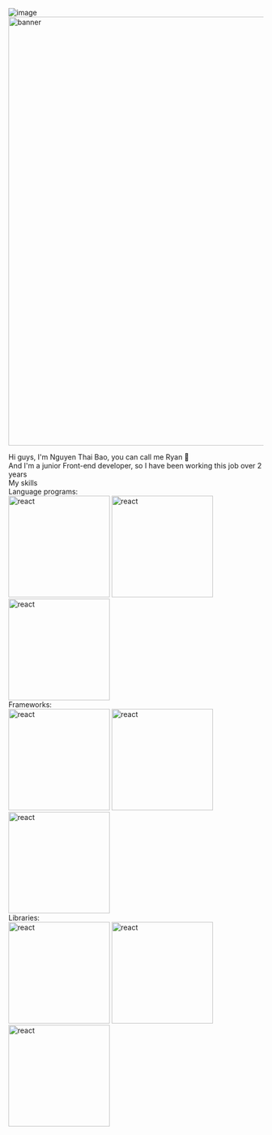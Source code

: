 ![image](https://github.com/user-attachments/assets/e013b215-1a29-4df6-96a2-9aa81cc51b5a)<img alt="banner" width="845" src="https://user-images.githubusercontent.com/74038190/225813708-98b745f2-7d22-48cf-9150-083f1b00d6c9.gif" />
<div>Hi guys, I'm Nguyen Thai Bao, you can call me Ryan 🤘</div>
<div>And I'm a junior Front-end developer, so I have been working this job over 2 years</div>
<div>
  <div style="">My skills</div>
  <div>
    <div>Language programs:</div>
    <div>
      <img alt="react" width="200" src="https://encrypted-tbn0.gstatic.com/images?q=tbn:ANd9GcQru4uS0wYUibX4iBXMYXgiEWK6eYr5qikyZg&s" />
      <img alt="react" width="200" src="https://cdn-icons-png.flaticon.com/512/5968/5968381.png" />
      <img alt="react" width="200" src="https://cdn-icons-png.flaticon.com/512/5968/5968350.png" />
    </div>
  </div>
  <div>
    <div>Frameworks:</div>
    <div>
      <img alt="react" width="200" src="https://user-images.githubusercontent.com/74038190/212257454-16e3712e-945a-4ca2-b238-408ad0bf87e6.gif" />
      <img alt="react" width="200" src="https://user-images.githubusercontent.com/74038190/212257454-16e3712e-945a-4ca2-b238-408ad0bf87e6.gif" />
      <img alt="react" width="200" src="https://user-images.githubusercontent.com/74038190/212257454-16e3712e-945a-4ca2-b238-408ad0bf87e6.gif" />
    </div>
  </div>
  <div>
    <div>Libraries:</div>
    <div>
      <img alt="react" width="200" src="https://user-images.githubusercontent.com/74038190/212257454-16e3712e-945a-4ca2-b238-408ad0bf87e6.gif" />
      <img alt="react" width="200" src="https://user-images.githubusercontent.com/74038190/212257454-16e3712e-945a-4ca2-b238-408ad0bf87e6.gif" />
      <img alt="react" width="200" src="https://user-images.githubusercontent.com/74038190/212257454-16e3712e-945a-4ca2-b238-408ad0bf87e6.gif" />
    </div>
  </div>
</div>
